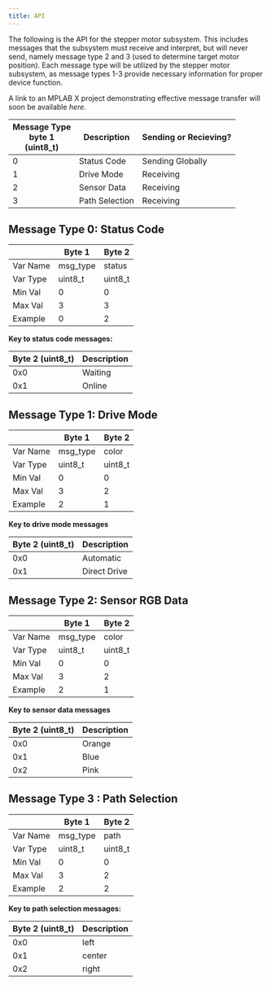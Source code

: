 ```yaml
---
title: API
---
```


The following is the API for the stepper motor subsystem. This includes messages that the subsystem must receive and interpret, but will never send, namely message type 2 and 3 (used to determine target motor position). Each message type will be utilized by the stepper motor subsystem, as message types 1-3 provide necessary information for proper device function.

A link to an MPLAB X project demonstrating effective message transfer will soon be available *here*.

|Message Type <br> byte 1 <br>(uint8_t) | Description | Sending or Recieving? |
|-------------------|---------------|-------------|
|0                  | Status Code   | Sending Globally |
|1                  | Drive Mode    | Receiving |
|2                  | Sensor Data   | Receiving |
|3                  | Path Selection| Receiving |

## Message Type 0: Status Code
|         |  Byte 1  | Byte 2 | 
|---------|----------|---------|
|Var Name | msg_type | status  |
|Var Type | uint8_t | uint8_t |
|Min Val  | 0        | 0       | 
|Max Val  | 3        | 3       |
|Example  | 0        | 2       |

**Key to status code messages:** 

| Byte 2 (uint8_t) | Description |
|------------------|-------------|
| 0x0             | Waiting     |
| 0x1             | Online      |



## Message Type 1: Drive Mode 

|         |  Byte 1  |  Byte 2 |
|---------|-----------|----------|
|Var Name | msg_type  | color    |
|Var Type | uint8_t  | uint8_t  | 
|Min Val  | 0         | 0        |
|Max Val  | 3         | 2        |
|Example  | 2         | 1        |

**Key to drive mode messages**  

| Byte 2 (uint8_t) | Description |
|------------------|-------------|
| 0x0             | Automatic   |
| 0x1             | Direct Drive|

## Message Type 2: Sensor RGB Data 

|         |  Byte 1  |  Byte 2 |
|---------|-----------|----------|
|Var Name | msg_type  | color    |
|Var Type | uint8_t  | uint8_t  | 
|Min Val  | 0         | 0        |
|Max Val  | 3         | 2        |
|Example  | 2         | 1        |

**Key to sensor data messages**

| Byte 2 (uint8_t) | Description |
|------------------|-------------|
| 0x0             | Orange         |
| 0x1             | Blue       |
| 0x2             | Pink        |

## Message Type 3 : Path Selection  

|         |  Byte 1  | Byte 2 |
|---------|------------|--------|
|Var Name | msg_type   | path   |
|Var Type | uint8_t   | uint8_t|
|Min Val  | 0          | 0      |
|Max Val  | 3          | 2      |
|Example  | 2          | 2      |

**Key to path selection messages:**

| Byte 2 (uint8_t) | Description |
|------------------|-------------|
| 0x0             | left        |
| 0x1             | center      |
| 0x2             | right       |